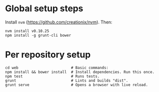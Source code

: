 Global setup steps
==================
Install `nvm` (https://github.com/creationix/nvm). Then:

    nvm install v0.10.25
    npm install -g grunt-cli bower

Per repository setup
====================
    cd web                        # Basic commands:
    npm install && bower install  # Install dependencies. Run this once.
    npm test                      # Runs tests.
    grunt                         # Lints and builds "dist".
    grunt serve                   # Opens a browser with live reload.
